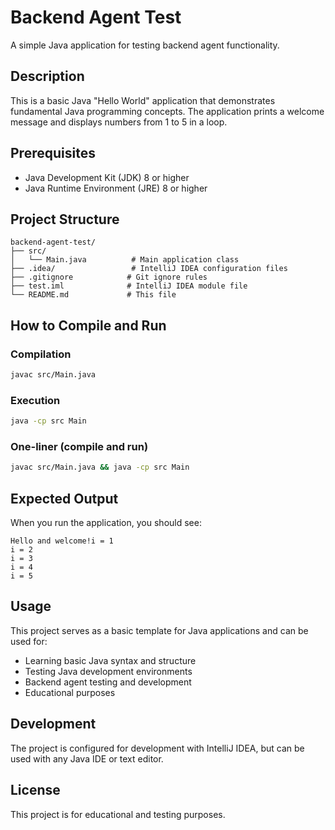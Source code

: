 # Backend Agent Test

A simple Java application for testing backend agent functionality.

## Description

This is a basic Java "Hello World" application that demonstrates fundamental Java programming concepts. The application prints a welcome message and displays numbers from 1 to 5 in a loop.

## Prerequisites

- Java Development Kit (JDK) 8 or higher
- Java Runtime Environment (JRE) 8 or higher

## Project Structure

```
backend-agent-test/
├── src/
│   └── Main.java          # Main application class
├── .idea/                 # IntelliJ IDEA configuration files
├── .gitignore            # Git ignore rules
├── test.iml              # IntelliJ IDEA module file
└── README.md             # This file
```

## How to Compile and Run

### Compilation

```bash
javac src/Main.java
```

### Execution

```bash
java -cp src Main
```

### One-liner (compile and run)

```bash
javac src/Main.java && java -cp src Main
```

## Expected Output

When you run the application, you should see:

```
Hello and welcome!i = 1
i = 2
i = 3
i = 4
i = 5
```

## Usage

This project serves as a basic template for Java applications and can be used for:

- Learning basic Java syntax and structure
- Testing Java development environments
- Backend agent testing and development
- Educational purposes

## Development

The project is configured for development with IntelliJ IDEA, but can be used with any Java IDE or text editor.

## License

This project is for educational and testing purposes.